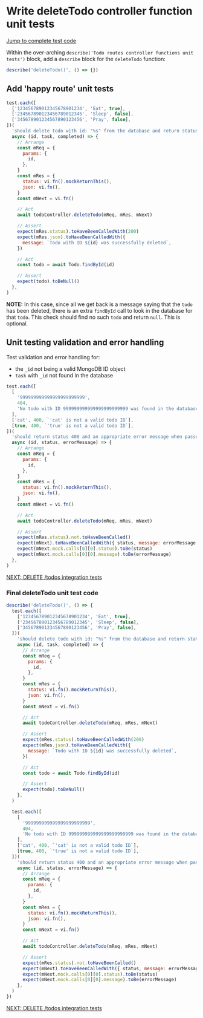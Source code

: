 # Write deleteTodo controller function unit tests

[Jump to complete test code](#final-deletetodo-unit-test-code)

Within the over-arching `describe('Todo routes controller functions unit tests')` block, add a `describe` block for the `deleteTodo` function:

```javascript
describe('deleteTodo()', () => {})
```

## Add 'happy route' unit tests

```javascript
test.each([
  ['123456789012345678901234', 'Eat', true],
  ['234567890123456789012345', 'Sleep', false],
  ['345678901234567890123456', 'Pray', false],
])(
  'should delete todo with id: "%s" from the database and return status 200 with a success confirmation message',
  async (id, task, completed) => {
    // Arrange
    const mReq = {
      params: {
        id,
      },
    }
    const mRes = {
      status: vi.fn().mockReturnThis(),
      json: vi.fn(),
    }
    const mNext = vi.fn()

    // Act
    await todoController.deleteTodo(mReq, mRes, mNext)

    // Assert
    expect(mRes.status).toHaveBeenCalledWith(200)
    expect(mRes.json).toHaveBeenCalledWith({
      message: `Todo with ID ${id} was successfully deleted`,
    })

    // Act
    const todo = await Todo.findById(id)

    // Assert
    expect(todo).toBeNull()
  },
)
```

**NOTE:** In this case, since all we get back is a message saying that the `todo` has been deleted, there is an extra `findById` call to look in the database for that `todo`. This check should find no such `todo` and return `null`. This is optional.

## Unit testing validation and error handling

Test validation and error handling for:

- the `_id` not being a valid MongoDB ID object
- `task` with `_id` not found in the database

```javascript
test.each([
  [
    '999999999999999999999999',
    404,
    'No todo with ID 999999999999999999999999 was found in the database',
  ],
  ['cat', 400, `'cat' is not a valid todo ID`],
  [true, 400, `'true' is not a valid todo ID`],
])(
  'should return status 400 and an appropriate error message when passed task: "%s"',
  async (id, status, errorMessage) => {
    // Arrange
    const mReq = {
      params: {
        id,
      },
    }
    const mRes = {
      status: vi.fn().mockReturnThis(),
      json: vi.fn(),
    }
    const mNext = vi.fn()

    // Act
    await todoController.deleteTodo(mReq, mRes, mNext)

    // Assert
    expect(mRes.status).not.toHaveBeenCalled()
    expect(mNext).toHaveBeenCalledWith({ status, message: errorMessage })
    expect(mNext.mock.calls[0][0].status).toBe(status)
    expect(mNext.mock.calls[0][0].message).toBe(errorMessage)
  },
)
```

[NEXT: DELETE /todos integration tests](5c_deleteTodo_integrationTests.md)

### Final deleteTodo unit test code

```javascript
describe('deleteTodo()', () => {
  test.each([
    ['123456789012345678901234', 'Eat', true],
    ['234567890123456789012345', 'Sleep', false],
    ['345678901234567890123456', 'Pray', false],
  ])(
    'should delete todo with id: "%s" from the database and return status 200 with a success confirmation message',
    async (id, task, completed) => {
      // Arrange
      const mReq = {
        params: {
          id,
        },
      }
      const mRes = {
        status: vi.fn().mockReturnThis(),
        json: vi.fn(),
      }
      const mNext = vi.fn()

      // Act
      await todoController.deleteTodo(mReq, mRes, mNext)

      // Assert
      expect(mRes.status).toHaveBeenCalledWith(200)
      expect(mRes.json).toHaveBeenCalledWith({
        message: `Todo with ID ${id} was successfully deleted`,
      })

      // Act
      const todo = await Todo.findById(id)

      // Assert
      expect(todo).toBeNull()
    },
  )

  test.each([
    [
      '999999999999999999999999',
      404,
      'No todo with ID 999999999999999999999999 was found in the database',
    ],
    ['cat', 400, `'cat' is not a valid todo ID`],
    [true, 400, `'true' is not a valid todo ID`],
  ])(
    'should return status 400 and an appropriate error message when passed task: "%s"',
    async (id, status, errorMessage) => {
      // Arrange
      const mReq = {
        params: {
          id,
        },
      }
      const mRes = {
        status: vi.fn().mockReturnThis(),
        json: vi.fn(),
      }
      const mNext = vi.fn()

      // Act
      await todoController.deleteTodo(mReq, mRes, mNext)

      // Assert
      expect(mRes.status).not.toHaveBeenCalled()
      expect(mNext).toHaveBeenCalledWith({ status, message: errorMessage })
      expect(mNext.mock.calls[0][0].status).toBe(status)
      expect(mNext.mock.calls[0][0].message).toBe(errorMessage)
    },
  )
})
```

[NEXT: DELETE /todos integration tests](5c_deleteTodo_integrationTests.md)
